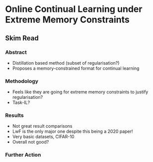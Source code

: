 # Online Continual Learning under Extreme Memory Constraints
## Skim Read
### Abstract
* Distillation based method (subset of regularisation?)
* Proposes a memory-constrained format for continual learning

### Methodology
* Feels like they are going for extreme memory constraints to justify regularisation?
* Task-IL? 

### Results
* Not great result comparisons
* LwF is the only major one despite this being a 2020 paper!
* Very basic datasets, CIFAR-10
* Overall not good?

### Further Action
